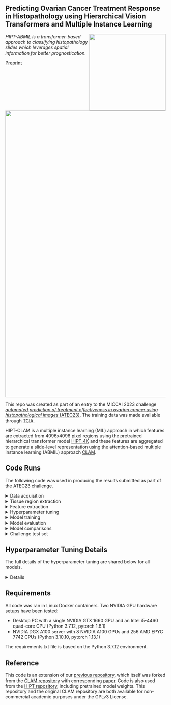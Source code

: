 ## Predicting Ovarian Cancer Treatment Response in Histopathology using Hierarchical Vision Transformers and Multiple Instance Learning 
<img src="CISTIB logo.png" align="right" width="240"/>

*HIPT-ABMIL is a transformer-based approach to classifying histopathology slides which leverages spatial information for better prognostication.* 

[Preprint](https://arxiv.org/abs/2310.12866)

<img src="HIPT-AMBIL-ModelDiagram-Background-min.png" align="centre" width="900"/>

This repo was created as part of an entry to the MICCAI 2023 challenge [*automated prediction of treatment effectiveness in ovarian cancer using histopathological images* (ATEC23)](https://github.com/cwwang1979/MICCAI_ATEC23challenge). The training data was made available through [TCIA](https://wiki.cancerimagingarchive.net/pages/viewpage.action?pageId=83593077).

HIPT-CLAM is a multiple instance learning (MIL) approach in which features are extracted from 4096x4096 pixel regions using the pretrained hierarchical transformer model [HIPT_4K](https://github.com/mahmoodlab/HIPT) and these features are aggregated to generate a slide-level representation using the attention-based multiple instance learning (ABMIL) approach [CLAM](https://github.com/mahmoodlab/CLAM). 


## Code Runs
The following code was used in producing the results submitted as part of the ATEC23 challenge.

<details>
<summary>
Data acquisition
</summary>
Before running any code, we downloaded the training data from TCIA, and turned the single-level svs files into multi-level (pyramidal) svs files using libvips. Some level of compression was necessary here to reduce file sizes, though we found compression Q90 indistinguishable from uncompressed images. Single-slide example:
  
``` shell
vips tiffsave "I:\treatment_data\2-1613704B.svs" "I:\treatment_data\pyramid_jpeg90compress\2-1613704B.svs" --compression jpeg --Q 90 --tile --pyramid
```
</details>

<details>
<summary>
Tissue region extraction
</summary>
We segmented tissue using Otsu thresholding and extracted non-overlapping 4096x4096 tissue regions:
  
``` shell
python create_patches_fp.py --source "../mount_i/treatment_data/pyramid_jpeg90compress" --save_dir "../mount_outputs/extracted_mag20x_patch4096_fp_updated" --patch_size 4096 --step_size 4096 --seg --patch --stitch --sthresh 15 --mthresh 5 --use_otsu --closing 100
``` 
</details>

<details>
<summary>
Feature extraction
</summary>
We extracted [1,192] features from each 4096x4096 region using HIPT_4K:
  
``` shell
python extract_features_fp.py --use_transforms 'HIPT' --model_type 'HIPT_4K' --data_h5_dir "../mount_outputs/extracted_mag20x_Q90_patch4096_fp_updated" --data_slide_dir "../mount_i/treatment_data/pyramid_jpeg90compress" --csv_path "dataset_csv/set_treatment.csv" --feat_dir "../mount_outputs/features/treatment_Q90_hipt4096_features_normalised_updatedsegmentation" --batch_size 1 --slide_ext .svs 
```
</details>

<details>
<summary>
Hyperparameter tuning
</summary>
Grid tuning was performed using RayTune with hyperparameter options defined within main.py. This example is from tuning fold 0 of the 5-fold cross-validation using HIPT-ABMIL: 
  
``` shell
python main.py --tuning --hardware DGX --tuning_output_file /mnt/results/tuning_results/main_treatment_Q90_betterseg_patience30mineverloss_3reps_noaugs_DGX_moreoptions_fold0.csv --num_tuning_experiments 3 --data_slide_dir "/mnt/data/ATEC_jpeg90compress" --min_epochs 0 --early_stopping --split_dir "treatment_5fold_100" --k 1 --results_dir /mnt/results --exp_code treatment_HIPTnormalised_Q90_betterseg_patience30mineverloss_3reps_noaugs_tuning_moreoptions_fold0 --subtyping --weighted_sample --bag_loss ce --task treatment --max_epochs 200 --model_type clam_sb --no_inst_cluster --log_data --csv_path 'dataset_csv/set_treatment.csv' --data_root_dir "/mnt/data" --features_folder treatment_Q90_hipt4096_features_normalised_updatedsegmentation
```
</details>

<details>
<summary>
Model training
</summary>
The best model from the 5-fold cross-validation experiment (as judged by averaged validation set cross-entropy loss across three repeats and five folds) was trained:
  
``` shell
python main.py --hardware DGX --max_patches_per_slide 75 --data_slide_dir "/mnt/data/ATEC_jpeg90compress" --min_epochs 0 --early_stopping --drop_out 0.85 --lr 0.001 --reg 0.5 --model_size hipt_smaller --split_dir "treatment_5fold_100" --k 5 --results_dir /mnt/results --exp_code treatment_HIPTnormalised_Q90_betterseg_75patches_drop85lr001reg5_modelhiptsmaller_ABMILsb_ce_20x_5fold_noaugs_bestfromtuning --subtyping --weighted_sample --bag_loss ce --task treatment --max_epochs 1000 --model_type clam_sb --no_inst_cluster --csv_path 'dataset_csv/set_treatment.csv' --data_root_dir "/mnt/data" --features_folder treatment_Q90_hipt4096_features_normalised_updatedsegmentation
```
</details>

<details>
<summary>
Model evaluation
</summary>
The model was evaluated on the test sets of the five-fold cross validation with 100,000 iterations of bootstrapping:
  
``` shell
python eval.py --drop_out 0.85 --model_size hipt_smaller --models_exp_code treatment_HIPTnormalised_Q90_betterseg_75patches_drop85lr001reg5_modelhiptsmaller_ABMILsb_ce_20x_5fold_noaugs_bestfromtuning_s1 --save_exp_code treatment_HIPTnormalised_Q90_betterseg_75patches_drop85lr001reg5_modelhiptsmaller_ABMILsb_ce_20x_5fold_noaugs_bestfromtuning_bootstrapping --task treatment --model_type clam_sb --results_dir /mnt/results --data_root_dir "/mnt/data" --k 5 --features_folder "treatment_Q90_hipt4096_features_normalised_updatedsegmentation" --csv_path 'dataset_csv/set_treatment.csv' 
python bootstrapping.py --num_classes 2 --model_names  treatment_HIPTnormalised_Q90_betterseg_75patches_drop85lr001reg5_modelhiptsmaller_ABMILsb_ce_20x_5fold_noaugs_bestfromtuning_bootstrapping --bootstraps 100000 --run_repeats 1 --folds 5
```

The cross-validation results for this optimal HIPT-ABMIL model were as follows:

``` shell
 Confusion Matrix:
 [[ 67  58]
 [ 52 105]]

average ce loss:  0.6566262821100505 (not bootstrapped)
AUC mean:  [0.6462152119047966]  AUC std:  [0.0327726301498332]
F1 mean:  [0.6555390560595742]  F1 std:  [0.030966812688641578]
accuracy mean:  [0.6098769858156028]  accuracy std:  [0.029113603502602444]
balanced accuracy mean:  [0.6023222392844355]  balanced accuracy std:  [0.029256761098503874]
```
</details>

<details>
<summary>
Model comparisons
</summary>

For the model tuning, only one example run is given per model, though many were needed (one run per fold per tuning run). 
  
HIPT-CLAM - Same patches and features as HIPT-ABMIL, then:
``` shell
python main.py --model_size hipt_small --tuning --hardware DGX --tuning_output_file /mnt/results/tuning_results/main_treatment_Q90_betterseg_patience30mineverloss_3reps_noaugs_DGX_moreoptionsCLAMsbpart1_fold0.csv --num_tuning_experiments 3 --data_slide_dir "/mnt/data/ATEC_jpeg90compress" --min_epochs 0 --early_stopping --split_dir "treatment_5fold_100" --k 1 --results_dir /mnt/results --exp_code treatment_HIPTnormalised_Q90_betterseg_patience30mineverloss_3reps_noaugs_tuning_moreoptionsCLAMsbpart1_fold0 --subtyping --weighted_sample --bag_loss ce --task treatment --max_epochs 200 --model_type clam_sb --csv_path 'dataset_csv/set_treatment.csv' --data_root_dir "/mnt/data" --features_folder treatment_Q90_hipt4096_features_normalised_updatedsegmentation
python main.py --hardware DGX --max_patches_per_slide 50 --data_slide_dir "/mnt/data/ATEC_jpeg90compress" --min_epochs 0 --early_stopping --drop_out 0.85 --lr 0.001 --reg 0.01 --model_size hipt_smallest --B 6 --split_dir "treatment_5fold_100" --k 5 --results_dir /mnt/results --exp_code treatment_HIPTnormalised_Q90_betterseg_50patches_drop85lr001reg01_modelhiptsmallest_CLAMsb_B6_ce_20x_5fold_noaugs_bestfromtuning --subtyping --weighted_sample --bag_loss ce --task treatment --max_epochs 1000 --model_type clam_sb --csv_path 'dataset_csv/set_treatment.csv' --data_root_dir "/mnt/data" --features_folder treatment_Q90_hipt4096_features_normalised_updatedsegmentation
python eval.py --drop_out 0.85 --model_size hipt_smaller --models_exp_code treatment_HIPTnormalised_Q90_betterseg_50patches_drop85lr001reg01_modelhiptsmallest_CLAMsb_B6_ce_20x_5fold_noaugs_bestfromtuning_s1 --save_exp_code treatment_HIPTnormalised_Q90_betterseg_50patches_drop85lr001reg01_modelhiptsmallest_CLAMsb_B6_ce_20x_5fold_noaugs_bestfromtuning_bootstrapping --task treatment --model_type clam_sb --results_dir /mnt/results --data_root_dir "/mnt/data" --k 5 --features_folder "treatment_Q90_hipt4096_features_normalised_updatedsegmentation" --csv_path 'dataset_csv/set_treatment.csv'
python bootstrapping.py --num_classes 2 --model_names  treatment_HIPTnormalised_Q90_betterseg_50patches_drop85lr001reg01_modelhiptsmallest_CLAMsb_B6_ce_20x_5fold_noaugs_bestfromtuning_bootstrapping --bootstraps 100000 --run_repeats 1 --folds 5
```

ResNet-ABMIL:
``` shell
python create_patches_fp.py --source "../mount_i/treatment_data/pyramid_jpeg90compress" --save_dir "../mount_outputs/extracted_mag20x_Q90_patch256_fp_updated" --patch_size 256 --step_size 256 --seg --patch --stitch --sthresh 15 --mthresh 5 --use_otsu --closing 100
python extract_features_fp.py --data_h5_dir "/mnt/data/extracted_mag20x_Q90_patch256_fp_updated" --data_slide_dir "/mnt/data/ATEC_jpeg90compress" --csv_path "dataset_csv/set_treatment.csv" --feat_dir "/mnt/results/treatment_Q90_ResNet50_features_updatedsegmentation" --batch_size 32 --slide_ext .svs
python main.py --tuning --hardware DGX --tuning_output_file /mnt/results/tuning_results/main_treatment_Q90_ABMIL_resnet50_betterseg_patience30mineverloss_3reps_noaugs_DGX_moreoptions_fold0.csv --num_tuning_experiments 3 --data_slide_dir "/mnt/data/ATEC_jpeg90compress" --min_epochs 0 --early_stopping --split_dir "treatment_5fold_100" --k 1 --results_dir /mnt/results --exp_code treatment_ABMIL_resnet50_Q90_betterseg_patience30mineverloss_3reps_tuning_moreoptions_fold0 --subtyping --weighted_sample --bag_loss ce --task treatment --max_epochs 200 --model_type clam_sb --no_inst_cluster --csv_path 'dataset_csv/set_treatment.csv' --data_root_dir "/mnt/results" --features_folder treatment_Q90_ResNet50_features_updatedsegmentation
python main.py --hardware DGX --max_patches_per_slide 6000 --data_slide_dir "/mnt/data/ATEC_jpeg90compress" --min_epochs 0 --early_stopping --drop_out 0.35 --lr 0.001 --reg 0.0001 --model_size tinier --split_dir "treatment_5fold_100" --k 5 --results_dir /mnt/results --exp_code treatment_resnetABMIL_Q90_betterseg_6000patches_drop35lr001reg0001_modeltinier_ABMILsb_ce_20x_5fold_noaugs_bestfromsecondtuning --subtyping --weighted_sample --bag_loss ce --task treatment --max_epochs 1000 --model_type clam_sb --no_inst_cluster --csv_path 'dataset_csv/set_treatment.csv' --data_root_dir "/mnt/data" --features_folder treatment_Q90_ResNet50_features_updatedsegmentation
python eval.py --drop_out 0.5 --model_size tinier --models_exp_code treatment_resnetABMIL_Q90_betterseg_6000patches_drop35lr001reg0001_modeltinier_ABMILsb_ce_20x_5fold_noaugs_bestfromsecondtuning_s1 --save_exp_code treatment_resnetABMIL_Q90_betterseg_6000patches_drop35lr001reg0001_modeltinier_ABMILsb_ce_20x_5fold_noaugs_bestfromsecondtuning_bootstrapping --task treatment --model_type clam_sb --results_dir /mnt/results --data_root_dir "/mnt/data" --k 5 --features_folder "treatment_Q90_ResNet50_features_updatedsegmentation" --csv_path 'dataset_csv/set_treatment.csv' 
python bootstrapping.py --num_classes 2 --model_names  treatment_resnetABMIL_Q90_betterseg_6000patches_drop35lr001reg0001_modeltinier_ABMILsb_ce_20x_5fold_noaugs_bestfromsecondtuning_bootstrapping --bootstraps 100000 --run_repeats 1 --folds 5
```

HistoResNet-ABMIL - Same patches as ResNet-ABMIL, then:
``` shell
python extract_features_fp.py --data_h5_dir "/mnt/data/extracted_mag20x_Q90_patch256_fp_updated" --data_slide_dir "/mnt/data/ATEC_jpeg90compress" --csv_path "dataset_csv/set_treatment.csv" --feat_dir "/mnt/results/treatment_Q90_histotrained_ResNet18_features_updatedsegmentation/"  --pretraining_dataset "Histo" --model_type resnet18 --use_transforms "HIPT" --batch_size 32 --slide_ext .svs
python main.py --model_size tiny_resnet18 --tuning --hardware DGX --tuning_output_file /mnt/results/tuning_results/main_treatment_Q90_HistoABMIL_resnet18_betterseg_patience30mineverloss_3reps_noaugs_DGX_thirdtuning_fold0.csv --num_tuning_experiments 3 --data_slide_dir "/mnt/data/ATEC_jpeg90compress" --min_epochs 0 --early_stopping --split_dir "treatment_5fold_100" --k 1 --results_dir /mnt/results --exp_code treatment_HistoABMIL_resnet18_Q90_betterseg_patience30mineverloss_3reps_thirdtuning_moreoptions_fold0 --subtyping --weighted_sample --bag_loss ce --task treatment --max_epochs 200 --model_type clam_sb --no_inst_cluster --csv_path 'dataset_csv/set_treatment.csv' --data_root_dir "/mnt/results" --features_folder treatment_Q90_histotrained_ResNet18_features_updatedsegmentation
python main.py --hardware DGX --max_patches_per_slide 3000 --data_slide_dir "/mnt/data/ATEC_jpeg90compress" --min_epochs 0 --early_stopping --drop_out 0.1 --lr 0.005 --reg 0.001 --model_size small_resnet18 --split_dir "treatment_5fold_100" --k 5 --results_dir /mnt/results --exp_code treatment_historesnet18ABMIL_Q90_betterseg_3000patches_drop1lr005reg001_modelsmallresnet18_ABMILsb_ce_20x_5fold_noaugs_bestfromthirdtuning --subtyping --weighted_sample --bag_loss ce --task treatment --max_epochs 1000 --model_type clam_sb --no_inst_cluster --csv_path 'dataset_csv/set_treatment.csv' --data_root_dir "/mnt/results" --features_folder treatment_Q90_histotrained_ResNet18_features_updatedsegmentation
python eval.py --drop_out 0.1 --model_size small_resnet18 --models_exp_code treatment_historesnet18ABMIL_Q90_betterseg_3000patches_drop1lr005reg001_modelsmallresnet18_ABMILsb_ce_20x_5fold_noaugs_bestfromthirdtuning_s1 --save_exp_code treatment_historesnet18ABMIL_Q90_betterseg_3000patches_drop1lr005reg001_modelsmallresnet18_ABMILsb_ce_20x_5fold_noaugs_bestfromthirdtuning_bootstrapping --task treatment --model_type clam_sb --results_dir /mnt/results --data_root_dir "/mnt/results" --k 5 --features_folder "treatment_Q90_histotrained_ResNet18_features_updatedsegmentation" --csv_path 'dataset_csv/set_treatment.csv' 
python bootstrapping.py --num_classes 2 --model_names  treatment_historesnet18ABMIL_Q90_betterseg_3000patches_drop1lr005reg001_modelsmallresnet18_ABMILsb_ce_20x_5fold_noaugs_bestfromthirdtuning_bootstrapping --bootstraps 100000 --run_repeats 1 --folds 5
```

</details>
  
<details>
<summary>
Challenge test set
</summary>

First, the test set images were pre-processed into pyramid svs files through the same approach as used for the training set images (though these originated as .bmp files rather than .svs files), for example:

``` shell
vips tiffsave "I:\treatment_data\2023MICCAI_testing_set\0.BMP" "I:\treatment_data\testpyramid_jpeg90compress\0.svs" --compression jpeg --Q 90 --tile --pyramid
```

Patches were selected (one per slide due to the size of these images, requiring hugher closing and lower atfilter than training data) and features extracted:
``` shell
python create_patches_fp.py --source "../mount_i/treatment_data/testpyramid_jpeg90compress" --save_dir "../mount_outputs/extracted_mag20x_patch4096_fp_testset_updated_Q90" --patch_size 4096 --step_size 4096 --seg --patch --stitch --pad_slide --sthresh 15 --mthresh 5 --use_otsu --closing 200 --atfilter 8
python extract_features_fp.py --use_transforms 'HIPT' --model_type 'HIPT_4K' --data_h5_dir "../mount_outputs/extracted_mag20x_patch4096_fp_testset_updated_Q90" --data_slide_dir "../mount_i/treatment_data/testpyramid_jpeg90compress" --csv_path "dataset_csv/set_treatment_test.csv" --feat_dir "../mount_outputs/features/treatment_hipt4096_features_normalised_test_updated_Q90patches" --batch_size 1 --slide_ext .svs
```

The hyperparameters of the best-performing model on internal data was applied to create an ensemble of four models:
``` shell
python main.py --hardware DGX --max_patches_per_slide 15 --data_slide_dir "../mount_i/treatment_data/pyramid_jpeg90compress" --min_epochs 0 --early_stopping --drop_out 0.0 --lr 0.0005 --reg 0.0001 --model_size hipt_smaller --split_dir "treatment_submission_folds" --k 4 --results_dir results --exp_code treatment_HIPTnormalised_Q90_betterseg_15patches_drop0lr0005reg0001_modelhiptsmaller_ABMILsb_ce_20x_5fold_noaugs_4fold_7525test --subtyping --weighted_sample --bag_loss ce --task treatment --max_epochs 1000 --model_type clam_sb --no_inst_cluster --csv_path 'dataset_csv/set_treatment_plus_test.csv' --data_root_dir "../mount_outputs/features/" --features_folder treatment_Q90_hipt4096_features_normalised_updatedsegmentation
```

Finally, predictions were made on the TMA challenge test set, with the median of these predictions submitted for the challenge:
``` shell
python eval.py --drop_out 0.0 --model_size hipt_smaller --models_exp_code treatment_HIPTnormalised_Q90_betterseg_15patches_drop0lr0005reg0001_modelhiptsmaller_ABMILsb_ce_20x_5fold_noaugs_4fold_7525test_s1 --save_exp_code treatment_HIPTnormalised_Q90_betterseg_15patches_drop0lr0005reg0001_modelhiptsmaller_ABMILsb_ce_20x_5fold_noaugs_4fold_7525test_Q90patchestest_bootstrapping --task treatment --model_type clam_sb --results_dir results --data_root_dir "../mount_outputs/features/" --k 4 --features_folder "treatment_Q90_hipt4096_features_normalised_updatedsegmentation" --csv_path 'dataset_csv/set_treatment_plus_test.csv'
```
</details>


## Hyperparameter Tuning Details
The full details of the hyperparameter tuning are shared below for all models.

<details>
<summary>
Details
</summary>

Five hyperparameters were tuned for all models:
- Learning rate - Sets the rate of change of model parameters trained using the Adam optimiser
- Dropout - Sets the proportion of model weights to drop in each training iteration
- Regularisation - Sets the level of weight decay in the Adam optimiser
- Attention Layer Size - Sets the dimension of the attention layer, with the subsequent hidden layer size set to half of this in HIPT-based models and a quarter in ResNet-based models (due to the greater size of the feature space)
- Patches per Slide - Set the number of patches randomly selected from each slide per training epoch

One extra hyperparameter was tuned for the HIPT-CLAM models:
- B - Sets the number of regions which are clustered in feature space during model training

All models were tuned using multiple stages of grid searches. Each configuration was repeated three times and the performance averaged to account for random variations. 
The best performance (based on the cross-entropy loss of the validation sets in 5-fold cross-validation) from earlier tuning runs were used to select hyperparamter options in later runs. 
Due to resource constraints and the larger size of the ResNet-based models compared to the HIPT-based models, fewer configurations could be evaluated per run of ResNet models. This led to ResNet models being tuned in three runs rather than two. 

**HIPT-ABMIL** (best val loss - 0.549639):
|    Hyperparameter    |        First Run       |     Second Run     |     Third Run     | Final Selection |
|:--------------------:|:----------------------:|:------------------:|:---------------:|:---------------:|
|     Learning Rate    |    1e-3, 1e-4, 1e-5    |  1e-3, 5e-4, 1e-4  |   1e-3, 5e-4  |       1e-3      |
|        Dropout       |     0.25, 0.5, 0.75    | 0.6, 0.75, 0.9 |  0.8, 0.85, 0.9, 0.95 |       0.85       |
|    Regularisation    |  1e-2, 1e-3, 1e-4 |  1e-1, 1e-2, 1e-3  | 1e-0, 5e-1, 1e-1, 5e-2  |       5e-1      |
| Attention Layer Size |       64, 32, 16       |      32, 16, 8     | 32, 16  |        16       |
|   Patches per Slide  |     25, 50, 75    |   25, 50, 75   |  50, 75, 100 |        75       |

**HIPT-CLAM** (best val loss - 0.548440):
|    Hyperparameter    |        First Run       |     Second Run     |     Third Run     | Final Selection |
|:--------------------:|:----------------------:|:------------------:|:---------------:|:---------------:|
|     Learning Rate    |    1e-3, 1e-4, 1e-5    |  1e-3, 5e-4, 1e-4  |   1e-3, 5e-4   |       1e-3      |
|        Dropout       |     0.25, 0.5, 0.75    | 0.6, 0.75, 0.9 |   0.8, 0.85, 0.9, 0.95   |       0.85      |
|    Regularisation    |  1e-2, 1e-3, 1e-4 |  1e-2, 1e-3  |   1e-1, 1e-2, 1e-3   |       1e-2      |
| Attention Layer Size |       64, 32, 16       |        32, 16, 8       |   16, 8    |        8       |
|   Patches per Slide  |     25, 50, 75    |   25, 50   |   50   |        50       |
|           B          |         4, 6, 8        |      4, 8      |   4, 6   |        6        |

**ResNet-ABMIL** (best val loss - 0.544718):
|    Hyperparameter    |     First Run    |    Second Run    |     Third Run     | Final Selection |
|:--------------------:|:----------------:|:----------------:|:-----------------:|:---------------:|
|     Learning Rate    | 1e-3, 1e-4, 1e-5 | 5e-3, 1e-3, 5e-4 |     1e-3, 5e-4    |       1e-3      |
|        Dropout       |  0.25, 0.5, 0.75 | 0.15, 0.35, 0.55 |   0.3, 0.4, 0.5   |       0.35      |
|    Regularisation    | 1e-2, 1e-3, 1e-4 | 1e-3, 1e-4, 1e-5 |     1e-4, 1e-5    |       1e-4      |
| Attention Layer Size |   512, 256, 64   |   512, 256, 64   |  256, 128, 64, 32 |        64       |
|   Patches per Slide  | 2500, 5000, 7500 | 6000, 5000, 4000 | 10000, 8000, 6000 |       6000      |

**HistoResNet-ABMIL** (best val loss - 0.523930):
|    Hyperparameter    |     First Run    |    Second Run    |        Third Run       | Final Selection |
|:--------------------:|:----------------:|:----------------:|:----------------------:|:---------------:|
|     Learning Rate    | 1e-3, 1e-4, 1e-5 | 5e-3, 1e-3, 5e-4 |       1e-2, 5e-3       |       5e-3      |
|        Dropout       |  0.25, 0.5, 0.75 | 0.15, 0.35, 0.55 |   0.1, 0.3, 0.5, 0.7   |       0.1       |
|    Regularisation    | 1e-2, 1e-3, 1e-4 | 1e-3, 1e-4, 1e-5 |          1e-3          |       1e-3      |
| Attention Layer Size |    128, 64, 32   |    128, 64, 32   |        256, 128        |       256       |
|   Patches per Slide  | 2500, 5000, 7500 | 2000, 4000, 6000 | 1000, 3000, 5000, 7000 |       3000      |

</details>

## Requirements
All code was ran in Linux Docker containers. Two NVIDIA GPU hardware setups have been tested:
- Desktop PC with a single NVIDIA GTX 1660 GPU and an Intel i5-4460 quad-core CPU (Python 3.7.12, pytorch 1.8.1)
- NVIDIA DGX A100 server with 8 NVIDIA A100 GPUs and 256 AMD EPYC 7742 CPUs (Python 3.10.10, pytorch 1.13.1)
  
The requirements.txt file is based on the Python 3.7.12 environment.

## Reference
This code is an extension of our [previous repository](https://github.com/scjjb/DRAS-MIL), which itself was forked from the [CLAM repository](https://github.com/mahmoodlab/CLAM) with corresponding [paper](https://www.nature.com/articles/s41551-020-00682-w). Code is also used from the [HIPT repository](https://github.com/mahmoodlab/HIPT), including pretrained model weights. This repository and the original CLAM repository are both available for non-commercial academic purposes under the GPLv3 License.
